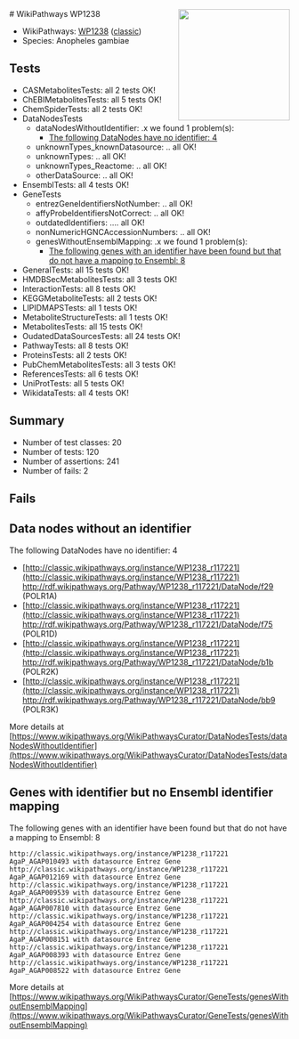 <img style="float: right; width: 200px" src="https://upload.wikimedia.org/wikipedia/commons/thumb/8/83/Wplogo_with_text_500.png/640px-Wplogo_with_text_500.png" />
# WikiPathways WP1238

* WikiPathways: [WP1238](https://wikipathways.org/pathways/WP1238) ([classic](https://classic.wikipathways.org/instance/WP1238))
* Species: Anopheles gambiae
## Tests
* CASMetabolitesTests: all 2 tests OK!
* ChEBIMetabolitesTests: all 5 tests OK!
* ChemSpiderTests: all 2 tests OK!
* DataNodesTests
    * dataNodesWithoutIdentifier: .x we found 1 problem(s):
        * [The following DataNodes have no identifier: 4](#d2d32fa3)
    * unknownTypes_knownDatasource: .. all OK!
    * unknownTypes: .. all OK!
    * unknownTypes_Reactome: .. all OK!
    * otherDataSource: .. all OK!
* EnsemblTests: all 4 tests OK!
* GeneTests
    * entrezGeneIdentifiersNotNumber: .. all OK!
    * affyProbeIdentifiersNotCorrect: .. all OK!
    * outdatedIdentifiers: .... all OK!
    * nonNumericHGNCAccessionNumbers: .. all OK!
    * genesWithoutEnsemblMapping: .x we found 1 problem(s):
        * [The following genes with an identifier have been found but that do not have a mapping to Ensembl: 8](#40286d8a)
* GeneralTests: all 15 tests OK!
* HMDBSecMetabolitesTests: all 3 tests OK!
* InteractionTests: all 8 tests OK!
* KEGGMetaboliteTests: all 2 tests OK!
* LIPIDMAPSTests: all 1 tests OK!
* MetaboliteStructureTests: all 1 tests OK!
* MetabolitesTests: all 15 tests OK!
* OudatedDataSourcesTests: all 24 tests OK!
* PathwayTests: all 8 tests OK!
* ProteinsTests: all 2 tests OK!
* PubChemMetabolitesTests: all 3 tests OK!
* ReferencesTests: all 6 tests OK!
* UniProtTests: all 5 tests OK!
* WikidataTests: all 4 tests OK!


## Summary

* Number of test classes: 20
* Number of tests: 120
* Number of assertions: 241
* Number of fails: 2

## Fails

<a name="d2d32fa3" />

## Data nodes without an identifier

The following DataNodes have no identifier: 4

* [http://classic.wikipathways.org/instance/WP1238_r117221](http://classic.wikipathways.org/instance/WP1238_r117221) http://rdf.wikipathways.org/Pathway/WP1238_r117221/DataNode/f29 (POLR1A)
* [http://classic.wikipathways.org/instance/WP1238_r117221](http://classic.wikipathways.org/instance/WP1238_r117221) http://rdf.wikipathways.org/Pathway/WP1238_r117221/DataNode/f75 (POLR1D)
* [http://classic.wikipathways.org/instance/WP1238_r117221](http://classic.wikipathways.org/instance/WP1238_r117221) http://rdf.wikipathways.org/Pathway/WP1238_r117221/DataNode/b1b (POLR2K)
* [http://classic.wikipathways.org/instance/WP1238_r117221](http://classic.wikipathways.org/instance/WP1238_r117221) http://rdf.wikipathways.org/Pathway/WP1238_r117221/DataNode/bb9 (POLR3K)


More details at [https://www.wikipathways.org/WikiPathwaysCurator/DataNodesTests/dataNodesWithoutIdentifier](https://www.wikipathways.org/WikiPathwaysCurator/DataNodesTests/dataNodesWithoutIdentifier)

<a name="40286d8a" />

## Genes with identifier but no Ensembl identifier mapping

The following genes with an identifier have been found but that do not have a mapping to Ensembl: 8
```
http://classic.wikipathways.org/instance/WP1238_r117221 AgaP_AGAP010493 with datasource Entrez Gene
http://classic.wikipathways.org/instance/WP1238_r117221 AgaP_AGAP012169 with datasource Entrez Gene
http://classic.wikipathways.org/instance/WP1238_r117221 AgaP_AGAP009539 with datasource Entrez Gene
http://classic.wikipathways.org/instance/WP1238_r117221 AgaP_AGAP007810 with datasource Entrez Gene
http://classic.wikipathways.org/instance/WP1238_r117221 AgaP_AGAP004254 with datasource Entrez Gene
http://classic.wikipathways.org/instance/WP1238_r117221 AgaP_AGAP008151 with datasource Entrez Gene
http://classic.wikipathways.org/instance/WP1238_r117221 AgaP_AGAP008393 with datasource Entrez Gene
http://classic.wikipathways.org/instance/WP1238_r117221 AgaP_AGAP008522 with datasource Entrez Gene
```

More details at [https://www.wikipathways.org/WikiPathwaysCurator/GeneTests/genesWithoutEnsemblMapping](https://www.wikipathways.org/WikiPathwaysCurator/GeneTests/genesWithoutEnsemblMapping)

